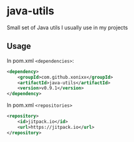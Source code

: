 # java-utils
Small set of Java utils I usually use in my projects

## Usage

In pom.xml `<dependencies>`:

```xml
<dependency>
    <groupId>com.github.xonixx</groupId>
    <artifactId>java-utils</artifactId>
    <version>v0.9.1</version>
</dependency>
``` 

In pom.xml `<repositories>`

```xml
<repository>
    <id>jitpack.io</id>
    <url>https://jitpack.io</url>
</repository>
``` 
